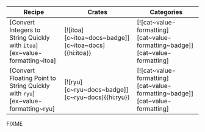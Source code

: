 | Recipe | Crates | Categories |
|--------|--------|------------|
| [Convert Integers to String Quickly with `itoa`][ex~value-formatting~itoa] | [![itoa][c~itoa~docs~badge]][c~itoa~docs]{{hi:itoa}} | [![cat~value-formatting][cat~value-formatting~badge]][cat~value-formatting] |
| [Convert Floating Point to String Quickly with `ryu`][ex~value-formatting~ryu] | [![ryu][c~ryu~docs~badge]][c~ryu~docs]{{hi:ryu}} | [![cat~value-formatting][cat~value-formatting~badge]][cat~value-formatting] |

<div class="hidden">
FIXME
</div>
